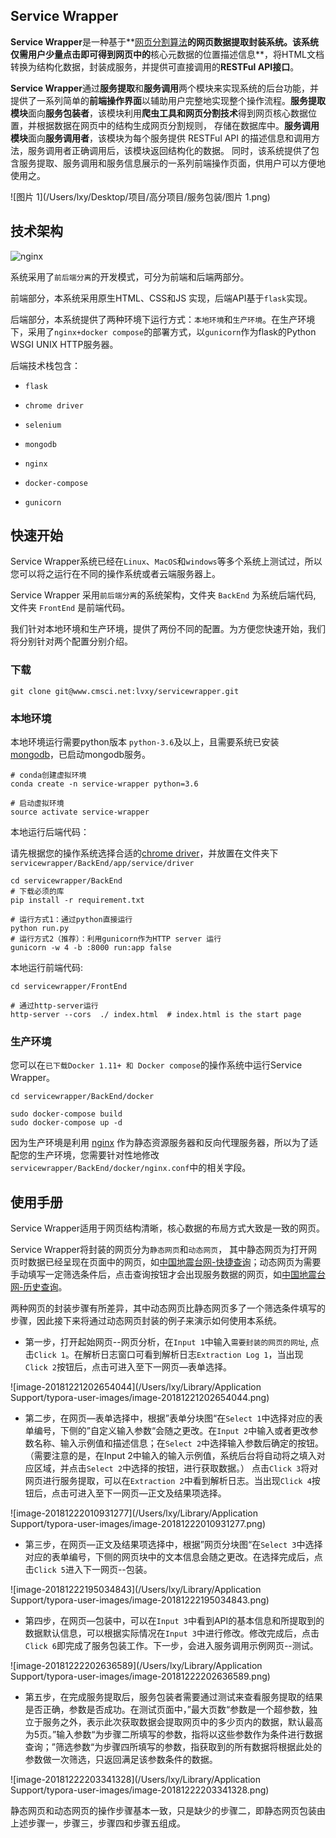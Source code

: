 ## Service Wrapper

**Service Wrapper**是一种基于**[网页分割算法](https://github.com/liaocyintl/WebSegment)**的网页数据提取封装系统。该系统仅需用户少量点击即可得到网页中的**核心元数据的位置描述信息**，将HTML文档转换为结构化数据，封装成服务，并提供可直接调用的**RESTFul API接口**。

**Service Wrapper**通过**服务提取**和**服务调用**两个模块来实现系统的后台功能，并提供了一系列简单的**前端操作界面**以辅助用户完整地实现整个操作流程。**服务提取模块**面向**服务包装者**，该模块利用**爬虫工具和网页分割技术**得到网页核心数据位置，并根据数据在网页中的结构生成网页分割规则， 存储在数据库中。**服务调用模块**面向**服务调用者**，该模块为每个服务提供 RESTFul API  的描述信息和调用方法，服务调用者正确调用后，该模块返回结构化的数据。 同时，该系统提供了包含服务提取、服务调用和服务信息展示的一系列前端操作页面，供用户可以方便地使用之。

![图片 1](/Users/lxy/Desktop/项目/高分项目/服务包装/图片 1.png)



## 技术架构

![nginx](/Users/lxy/Desktop/项目/高分项目/服务包装/nginx.png)

系统采用了`前后端分离`的开发模式，可分为前端和后端两部分。

前端部分，本系统采用原生HTML、CSS和JS 实现，后端API基于`flask`实现。

后端部分，本系统提供了两种环境下运行方式：`本地环境`和`生产环境`。在生产环境下，采用了`nginx+docker compose`的部署方式，以`gunicorn`作为flask的Python WSGI UNIX HTTP服务器。

后端技术栈包含：

- `flask`

- `chrome driver`

- `selenium`

- `mongodb`

- `nginx`

- `docker-compose`

- `gunicorn`


## 快速开始

Service Wrapper系统已经在`Linux`、`MacOS`和`windows`等多个系统上测试过，所以您可以将之运行在不同的操作系统或者云端服务器上。

Service Wrapper 采用`前后端分离`的系统架构，文件夹 `BackEnd` 为系统后端代码, 文件夹 `FrontEnd` 是前端代码。

我们针对本地环境和生产环境，提供了两份不同的配置。为方便您快速开始，我们将分别针对两个配置分别介绍。

### 下载

```git clone git@www.cmsci.net:lvxy/servicewrapper.git```

### 本地环境

本地环境运行需要python版本 `python-3.6`及以上，且需要系统已安装[mongodb](https://www.mongodb.com/download-center/community)，已启动mongodb服务。

```shell
# conda创建虚拟环境
conda create -n service-wrapper python=3.6

# 启动虚拟环境
source activate service-wrapper
```

本地运行后端代码：

请先根据您的操作系统选择合适的[chrome driver](http://chromedriver.storage.googleapis.com/index.html)，并放置在文件夹下`servicewrapper/BackEnd/app/service/driver`

```shell
cd servicewrapper/BackEnd
# 下载必须的库
pip install -r requirement.txt

# 运行方式1：通过python直接运行
python run.py
# 运行方式2（推荐）：利用gunicorn作为HTTP server 运行
gunicorn -w 4 -b :8000 run:app false
```

本地运行前端代码:

```shell
cd servicewrapper/FrontEnd

# 通过http-server运行
http-server --cors  ./ index.html  # index.html is the start page

```

### 生产环境

您可以在`已下载Docker 1.11+ 和 Docker compose`的操作系统中运行Service Wrapper。

```shell
cd servicewrapper/BackEnd/docker

sudo docker-compose build
sudo docker-compose up -d
```

因为生产环境是利用 [nginx](https://www.nginx.com/) 作为静态资源服务器和反向代理服务器，所以为了适配您的生产环境，您需要针对性地修改`servicewrapper/BackEnd/docker/nginx.conf`中的相关字段。



## 使用手册

Service Wrapper适用于网页结构清晰，核心数据的布局方式大致是一致的网页。

Service Wrapper将封装的网页分为`静态网页`和`动态网页`， 其中静态网页为打开网页时数据已经呈现在页面中的网页，如[中国地震台网-快捷查询](http://www.ceic.ac.cn/speedsearch?time=7)；动态网页为需要手动填写一定筛选条件后，点击查询按钮才会出现服务数据的网页，如[中国地震台网-历史查询](http://www.ceic.ac.cn/history)。

两种网页的封装步骤有所差异，其中动态网页比静态网页多了一个筛选条件填写的步骤，因此接下来将通过动态网页封装的例子来演示如何使用本系统。

- 第一步，打开起始网页--网页分析，在`Input 1`中输入`需要封装的网页的网址`, 点击`Click 1`。在解析日志窗口可看到解析日志`Extraction Log 1`，当出现`Click 2`按钮后，点击可进入至下一网页—表单选择。

![image-20181221202654044](/Users/lxy/Library/Application Support/typora-user-images/image-20181221202654044.png)



- 第二步，在网页—表单选择中，根据”表单分块图“在`Select 1`中选择对应的表单编号，下侧的”自定义输入参数“会随之更改。在`Input 2`中输入或者更改参数名称、输入示例值和描述信息；在`Select 2`中选择输入参数后确定的按钮。（需要注意的是，在Input 2中输入的输入示例值，系统后台将自动将之填入对应区域，并点击`Select 2`中选择的按钮，进行获取数据。） 点击`Click 3`将对网页进行服务提取，可以在`Extraction 2`中看到解析日志。当出现`Click 4`按钮后，点击可进入至下一网页—正文及结果项选择。

![image-20181222010931277](/Users/lxy/Library/Application Support/typora-user-images/image-20181222010931277.png)

- 第三步，在网页—正文及结果项选择中，根据”网页分块图“在`Select 3`中选择对应的表单编号，下侧的网页块中的文本信息会随之更改。在选择完成后，点击`Click 5`进入下一网页--包装。

![image-20181222195034843](/Users/lxy/Library/Application Support/typora-user-images/image-20181222195034843.png)

- 第四步，在网页—包装中，可以在`Input 3`中看到API的基本信息和所提取到的数据默认信息，可以根据实际情况在`Input 3`中进行修改。修改完成后，点击`Click 6`即完成了服务包装工作。下一步，会进入服务调用示例网页--测试。

![image-20181222202636589](/Users/lxy/Library/Application Support/typora-user-images/image-20181222202636589.png)

- 第五步，在完成服务提取后，服务包装者需要通过测试来查看服务提取的结果是否正确，参数是否成功。在测试页面中，”最大页数“参数是一个超参数，独立于服务之外，表示此次获取数据会提取网页中的多少页内的数据，默认最高为5页。”输入参数“为步骤二所填写的参数，指将以这些参数作为条件进行数据查询；”筛选参数“为步骤四所填写的参数，指获取到的所有数据将根据此处的参数做一次筛选，只返回满足该参数条件的数据。

![image-20181222203341328](/Users/lxy/Library/Application Support/typora-user-images/image-20181222203341328.png)



静态网页和动态网页的操作步骤基本一致，只是缺少的步骤二，即静态网页包装由上述步骤一，步骤三，步骤四和步骤五组成。

